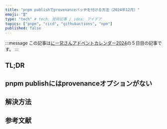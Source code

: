 ```yaml
---
title: "pnpm publishでprovenanceバッヂを付ける方法（2024年12月）"
emoji: "🎖️"
type: "tech" # tech: 技術記事 / idea: アイデア
topics: ["pnpm", "cicd", "githubactions", "npm"]
published: false
---
```


:::message
この記事は[にー兄さんアドベントカレンダー2024](https://qiita.com/advent-calendar/2024/ninisan-2024)の５日目の記事です。
:::

## TL;DR

## pnpm publishにはprovenanceオプションがない

## 解決方法

## 参考文献

